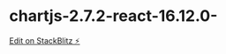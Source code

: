 # chartjs-2.7.2-react-16.12.0-

[Edit on StackBlitz ⚡️](https://stackblitz.com/edit/react-chartjs-app-gnv5ym)